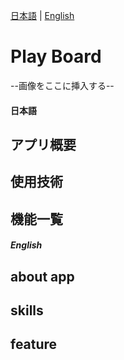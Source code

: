 [日本語](#日本語) | [English](#english)
# Play Board
--画像をここに挿入する--

#### 日本語
## アプリ概要

## 使用技術

## 機能一覧


##### English
## about app

## skills

## feature

